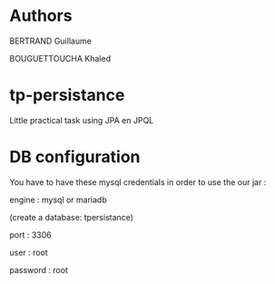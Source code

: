 # Authors
BERTRAND Guillaume

BOUGUETTOUCHA Khaled
# tp-persistance
Little practical task using JPA en JPQL

# DB configuration
You have to have these mysql credentials in order to use the our jar :

engine : mysql or mariadb

(create a database: tpersistance)

port : 3306

user : root

password : root
